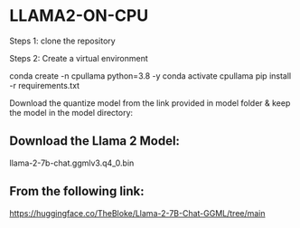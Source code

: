 # LLAMA2-ON-CPU
Steps 1:
clone the repository

Steps 2:
Create a virtual environment

conda create -n cpullama python=3.8 -y
conda activate cpullama
pip install -r requirements.txt

Download the quantize model from the link provided in model folder & keep the model in the model directory:
## Download the Llama 2 Model:

llama-2-7b-chat.ggmlv3.q4_0.bin


## From the following link:
https://huggingface.co/TheBloke/Llama-2-7B-Chat-GGML/tree/main
